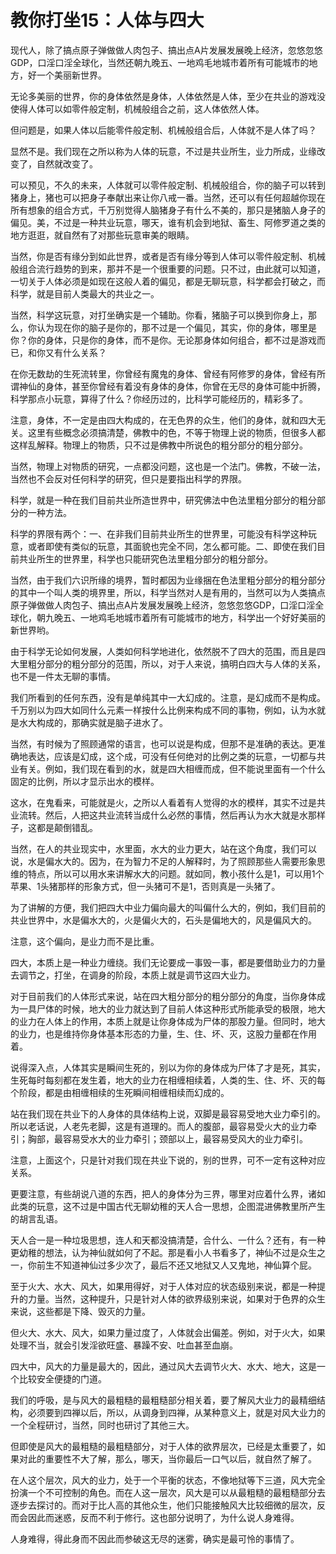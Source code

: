 教你打坐15：人体与四大
====

			

现代人，除了搞点原子弹做做人肉包子、搞出点A片发展发展晚上经济，忽悠忽悠GDP，口淫口淫全球化，当然还朝九晚五、一地鸡毛地城市着所有可能城市的地方，好一个美丽新世界。

无论多美丽的世界，你的身体依然是身体，人体依然是人体，至少在共业的游戏没使得人体可以如零件般定制，机械般组合之前，这人体依然人体。

但问题是，如果人体以后能零件般定制、机械般组合后，人体就不是人体了吗？

显然不是。我们现在之所以称为人体的玩意，不过是共业所生，业力所成，业缘改变了，自然就改变了。

可以预见，不久的未来，人体就可以零件般定制、机械般组合，你的脑子可以转到猪身上，猪也可以把身子奉献出来让你八戒一番。当然，还可以有任何超越你现在所有想象的组合方式，千万别觉得人脑猪身子有什么不美的，那只是猪脑人身子的偏见。美，不过是一种共业玩意，哪天，谁有机会到地狱、畜生、阿修罗道之类的地方逛逛，就自然有了对那些玩意审美的眼睛。

当然，你是否有缘分到如此世界，或者是否有缘分等到人体可以零件般定制、机械般组合流行趋势的到来，那并不是一个很重要的问题。只不过，由此就可以知道，一切关于人体必须是如现在这般人着的偏见，都是无聊玩意，科学都会打破之，而科学，就是目前人类最大的共业之一。

当然，科学这玩意，对打坐确实是一个辅助。你看，猪脑子可以换到你身上，那么，你认为现在你的脑子是你的，那不过是一个偏见，其实，你的身体，哪里是你？你的身体，只是你的身体，而不是你。无论那身体如何组合，都不过是游戏而已，和你又有什么关系？

在你无数劫的生死流转里，你曾经有魔鬼的身体、曾经有阿修罗的身体，曾经有所谓神仙的身体，甚至你曾经有着没有身体的身体，你曾在无尽的身体可能中折腾，科学那点小玩意，算得了什么？你经历过的，比科学可能经历的，精彩多了。

注意，身体，不一定是由四大构成的，在无色界的众生，他们的身体，就和四大无关。这里有些概念必须搞清楚，佛教中的色，不等于物理上说的物质，但很多人都这样乱解释。物理上的物质，只不过是佛教中所说色的粗分部分的粗分部分。

当然，物理上对物质的研究，一点都没问题，这也是一个法门。佛教，不破一法，当然也不会反对任何科学的研究，但只是要指出科学的界限。

科学，就是一种在我们目前共业所造世界中，研究佛法中色法里粗分部分的粗分部分的一种方法。

科学的界限有两个：一、在非我们目前共业所生的世界里，可能没有科学这种玩意，或者即使有类似的玩意，其面貌也完全不同，怎么都可能。二、即使在我们目前共业所生的世界里，科学也只能研究色法里粗分部分的粗分部分。

当然，由于我们六识所缘的境界，暂时都因为业缘捆在色法里粗分部分的粗分部分的其中一个叫人类的境界里，所以，科学当然对人是有用的，当然可以为人类搞点原子弹做做人肉包子、搞出点A片发展发展晚上经济，忽悠忽悠GDP，口淫口淫全球化，朝九晚五、一地鸡毛地城市着所有可能城市的地方，科学出一个好好美丽的新世界哟。

由于科学无论如何发展，人类如何科学地进化，依然脱不了四大的范围，而且是四大里粗分部分的粗分部分的范围，所以，对于人来说，搞明白四大与人体的关系，也不是一件太无聊的事情。

我们所看到的任何东西，没有是单纯其中一大幻成的。注意，是幻成而不是构成。千万别以为四大如同什么元素一样按什么比例来构成不同的事物，例如，认为水就是水大构成的，那确实就是脑子进水了。

当然，有时候为了照顾通常的语言，也可以说是构成，但那不是准确的表达。更准确地表达，应该是幻成，这个成，可没有任何绝对的比例之类的玩意，一切都与共业有关。例如，我们现在看到的水，就是四大相缠而成，但不能说里面有一个什么固定的比例，所以才显示出水的模样。

这水，在鬼看来，可能就是火，之所以人看着有人觉得的水的模样，其实不过是共业流转。然后，人把这共业流转当成什么必然的事情，然后再认为水大就是水那样子，这都是颠倒错乱。

当然，在人的共业现实中，水里面，水大的业力更大，站在这个角度，我们可以说，水是偏水大的。因为，在为智力不足的人解释时，为了照顾那些人需要形象思维的特点，所以可以用水来讲解水大的问题。就如同，教小孩什么是1，可以用1个苹果、1头猪那样的形象方式，但一头猪可不是1，否则真是一头猪了。

为了讲解的方便，我们把四大中业力偏向最大的叫偏什么大的，例如，我们目前的共业世界中，水是偏水大的，火是偏火大的，石头是偏地大的，风是偏风大的。

注意，这个偏向，是业力而不是比重。

四大，本质上是一种业力缠绕。我们无论要成一事毁一事，都是要借助业力的力量去调节之，打坐，在调身的阶段，本质上就是调节这四大业力。

对于目前我们的人体形式来说，站在四大粗分部分的粗分部分的角度，当你身体成为一具尸体的时候，地大的业力就达到了目前人体这种形式所能承受的极限，地大的业力在人体上的作用，本质上就是让你身体成为尸体的那股力量。但同时，地大的业力，也是维持你身体基本形态的力量，生、住、坏、灭，这股力量都在作用着。

说得深入点，人体其实是瞬间生死的，别以为你的身体成为尸体了才是死，其实，生死每时每刻都在发生着，地大的业力在相缠相续着，人类的生、住、坏、灭的每个阶段，都是由相缠相续的生死瞬间相缠相续而幻成的。

站在我们现在共业下的人身体的具体结构上说，双脚是最容易受地大业力牵引的。所以老话说，人老先老脚，这是有道理的。而人的腹部，最容易受火大的业力牵引；胸部，最容易受水大的业力牵引；颈部以上，最容易受风大的业力牵引。

注意，上面这个，只是针对我们现在共业下说的，别的世界，可不一定有这种对应关系。

更要注意，有些胡说八道的东西，把人的身体分为三界，哪里对应着什么界，诸如此类的玩意，这不过是中国古代无聊幼稚的天人合一思想，企图混进佛教里所产生的胡言乱语。

天人合一是一种垃圾思想，连人和天都没搞清楚，合什么、一什么？还有，有一种更幼稚的想法，认为神仙就如何了不起。那是看小人书看多了，神仙不过是众生之一，你前生不知道神仙过多少次了，最后不还又地狱又人又鬼地，神仙算个屁。

至于火大、水大、风大，如果用得好，对于人体对应的状态级别来说，都是一种提升的力量。当然，这种提升，只是针对人体的欲界级别来说，如果对于色界的众生来说，这些都是下降、毁灭的力量。

但火大、水大、风大，如果力量过度了，人体就会出偏差。例如，对于火大，如果处理不当，就会引发淫欲旺盛、暴躁不安、吐血甚至血崩。

四大中，风大的力量是最大的，因此，通过风大去调节火大、水大、地大，这是一个比较安全便捷的门道。

我们的呼吸，是与风大的最粗糙的最粗糙部分相关着，要了解风大业力的最精细结构，必须要到四禅以后，所以，从调身到四禅，从某种意义上，就是对风大业力的一个全程研讨，当然，同时也研讨了其他三大。

但即使是风大的最粗糙的最粗糙部分，对于人体的欲界层次，已经是太重要了，如果对此的重要性不大了解，那么，哪天，当你最后一口气以后，就自然了解了。

在人这个层次，风大的业力，处于一个平衡的状态，不像地狱等下三道，风大完全扮演一个不可控制的角色。而在人这一层次，风大是可以从最粗糙的最粗糙部分去逐步去探讨的。而对于比人高的其他众生，他们只能接触风大比较细微的层次，反而会因此而迷惑，反而不利于修行。这也部分说明了，为什么说人身难得。

人身难得，得此身而不因此而参破这无尽的迷雾，确实是最可怜的事情了。
